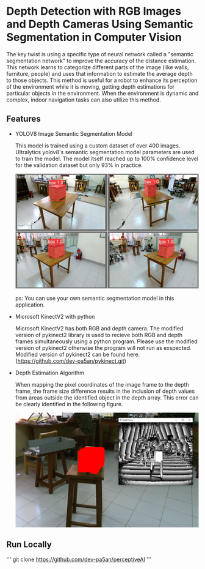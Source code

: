 
# Depth Detection with RGB Images and Depth Cameras Using Semantic Segmentation in Computer Vision

The key twist is using a specific type of neural network called a "semantic segmentation network" to improve the accuracy of the distance estimation. This network learns to categorize different parts of the image (like walls, furniture, people) and uses that information to estimate the average depth to those objects.
This method is useful for a robot to enhance its perception of the environment while it is moving, getting depth estimations for particular objects in the environment. When the environment is dynamic and complex, indoor navigation tasks can also utilize this method.



## Features

- YOLOV8 Image Semantic Segmentation Model

  This model is trained using a custom dataset of over 400 images. Ultralytics yolov8's semantic segmentation model parameters are used to train the model. The model itself reached up to 100% confidence level for the validation dataset but only 93% in practice.
  
  <img src="https://github.com/dev-pa5an/perceptiveAI/blob/main/Images/val_batch0_pred.jpg" width="500" height="300" />

  ps: You can use your own semantic segmentation model in this application.
  
- Microsoft KinectV2 with python

  Microsoft KinectV2 has both RGB and depth camera. The modified version of pykinect2 library is used to recieve both RGB and depth frames simultaneously using a python program. Please use the modified version of pykinect2 otherwise the program will not run as exspected. Modified version of pykinect2 can be found here. (https://github.com/dev-pa5an/pykinect.git)
  
- Depth Estimation Algorithm

  When mapping the pixel coordinates of the image frame to the depth frame, the frame size difference results in the inclusion of depth values from areas outside the identified object in the depth array. This error can be clearly identified in the following figure.
  
   <img src="https://github.com/dev-pa5an/perceptiveAI/blob/main/Images/Difference between the image frame and the depth frame after masking the objec.png" width="500" height="300" />


## Run Locally

'''
git clone https://github.com/dev-pa5an/perceptiveAI
'''

